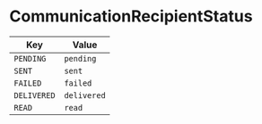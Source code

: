 # CommunicationRecipientStatus

| Key | Value |
|-----|--------|
| `PENDING` | `pending` |
| `SENT` | `sent` |
| `FAILED` | `failed` |
| `DELIVERED` | `delivered` |
| `READ` | `read` |
